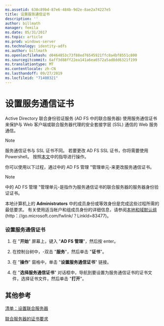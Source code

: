 ```yaml
---
ms.assetid: 638c89bd-87e6-484b-9d2e-8ae2a74227e5
title: 设置服务通信证书
description: ''
author: billmath
manager: femila
ms.date: 05/31/2017
ms.topic: article
ms.prod: windows-server
ms.technology: identity-adfs
ms.author: billmath
ms.openlocfilehash: d0464853c73f88ed76545921ffc8a4bf8551c800
ms.sourcegitcommit: 6aff3d88ff22ea141a6ea6572a5ad8dd6321f199
ms.translationtype: MT
ms.contentlocale: zh-CN
ms.lasthandoff: 09/27/2019
ms.locfileid: "71408321"
---
```

# <a name="set-a-service-communications-certificate"></a>设置服务通信证书


Active Directory 联合身份验证服务 \(AD FS 中的联合服务器\) 使用服务通信证书来保护与 Web 客户端或联合服务器代理的安全套接字层 \(SSL\) 通信的 Web 服务通信。

> [!NOTE]  
> 服务通信证书与 SSL 证书不同。 若要更改 AD FS SSL 证书，你将需要使用 Powershell。 按照[本文](https://docs.microsoft.com/windows-server/identity/ad-fs/operations/manage-ssl-certificates-ad-fs-wap)中的指导进行操作。


你可以使用以下过程，通过中的 AD FS 管理 "管理单元\-来更改服务通信证书。  

> [!NOTE]  
> 中的 AD FS 管理 "管理单元\-是指作为服务通信证书的联合服务器的服务器身份验证证书。  

本地计算机上的 **Administrators** 中的成员身份或等效身份是完成这些过程所需的最低要求。  有关使用适当帐户和组成员身份的详细信息，请参阅[本地和域默认组](https://go.microsoft.com/fwlink/?LinkId=83477)\(http：\/\/go.microsoft.com\/fwlink\/？LinkId\=83477\)。   

### <a name="to-set-a-service-communications-certificate"></a>设置服务通信证书  

1.  在 "**开始**" 屏幕上，键入 "**AD FS 管理**"，然后按 enter。  

2.  在控制台树中，\-双击 "**服务**"，然后单击 "**证书**"。  

3.  在 "**操作**" 窗格中，单击 "**设置服务通信证书**" 链接。  

4.  在 "**选择服务通信证书**" 对话框中，导航到要设置为服务通信证书的证书文件，选择证书文件，然后单击 "**打开**"。  

## <a name="additional-references"></a>其他参考  
[清单：设置联合服务器](Checklist--Setting-Up-a-Federation-Server.md)  

[联合服务器的证书要求](https://technet.microsoft.com/library/dd807040.aspx)  
